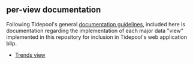 ## per-view documentation

Following Tidepool's general [documentation guidelines](http://developer.tidepool.io/docs/docs/guidelines.html 'Tidepool Developer Portal: Docs Guideslines'), included here is documentation regarding the implementation of each major data "view" implemented in this repository for inclusion in Tidepool's web application blip.

- [Trends view](./Trends.md)
